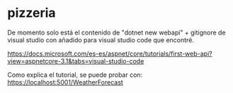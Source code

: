 # pizzeria

De momento solo está el contenido de "dotnet new webapi" + gitignore de visual studio con añadido para visual studio code que encontré.

<https://docs.microsoft.com/es-es/aspnet/core/tutorials/first-web-api?view=aspnetcore-3.1&tabs=visual-studio-code>

Como explica el tutorial, se puede probar con:
<https://localhost:5001/WeatherForecast>
